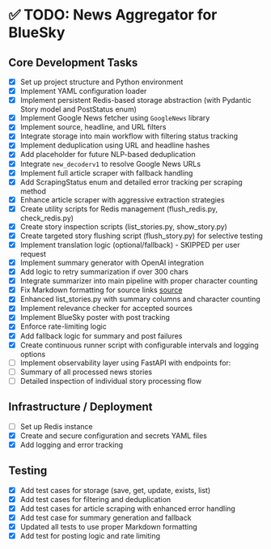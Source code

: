# ✅ TODO: News Aggregator for BlueSky

## Core Development Tasks

- [x] Set up project structure and Python environment
- [x] Implement YAML configuration loader
- [x] Implement persistent Redis-based storage abstraction (with Pydantic Story model and PostStatus enum)
- [x] Implement Google News fetcher using `GoogleNews` library
- [x] Implement source, headline, and URL filters
- [x] Integrate storage into main workflow with filtering status tracking
- [x] Implement deduplication using URL and headline hashes
- [x] Add placeholder for future NLP-based deduplication
- [x] Integrate `new_decoderv1` to resolve Google News URLs
- [x] Implement full article scraper with fallback handling
- [x] Add ScrapingStatus enum and detailed error tracking per scraping method
- [x] Enhance article scraper with aggressive extraction strategies
- [x] Create utility scripts for Redis management (flush_redis.py, check_redis.py)
- [x] Create story inspection scripts (list_stories.py, show_story.py)
- [x] Create targeted story flushing script (flush_story.py) for selective testing
- [x] Implement translation logic (optional/fallback) - SKIPPED per user request
- [x] Implement summary generator with OpenAI integration
- [x] Add logic to retry summarization if over 300 chars
- [x] Integrate summarizer into main pipeline with proper character counting
- [x] Fix Markdown formatting for source links [source](url)
- [x] Enhanced list_stories.py with summary columns and character counting
- [x] Implement relevance checker for accepted sources
- [x] Implement BlueSky poster with post tracking
- [x] Enforce rate-limiting logic
- [x] Add fallback logic for summary and post failures
- [x] Create continuous runner script with configurable intervals and logging options
- [ ] Implement observability layer using FastAPI with endpoints for:
- [ ] Summary of all processed news stories
- [ ] Detailed inspection of individual story processing flow

## Infrastructure / Deployment

- [ ] Set up Redis instance
- [x] Create and secure configuration and secrets YAML files
- [x] Add logging and error tracking

## Testing

- [x] Add test cases for storage (save, get, update, exists, list)
- [x] Add test cases for filtering and deduplication
- [x] Add test cases for article scraping with enhanced error handling
- [x] Add test case for summary generation and fallback
- [x] Updated all tests to use proper Markdown formatting
- [x] Add test for posting logic and rate limiting
